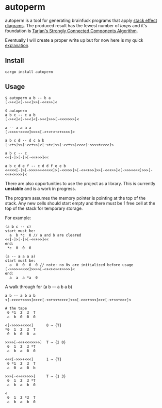 # autoperm

autoperm is a tool for generating brainfuck programs that apply [stack effect diagrams](https://en.wikipedia.org/wiki/Stack-oriented_programming#Stack_effect_diagrams). The produced result has the fewest number of _loops_ and it's foundation is [Tarjan's Strongly Connected Components Algorithm](https://en.wikipedia.org/wiki/Tarjan%27s_strongly_connected_components_algorithm). 

Eventually I will create a proper write up but for now here is my quick [explanation](./explanation.md).

## Install

```test
cargo install autoperm
```

## Usage

```bf
$ autoperm a b -- b a
[->+<]<[->+<]>>[-<<+>>]<

$ autoperm
a b c -- c a b
[->+<]<[->+<]<[->+<]>>>[-<<<+>>>]<

a -- a a a a
[->>>>+<<<<]>>>>[-<+<+<+<+>>>>]<

a b c d -- d c a b
[->+<]<<[->>+<<]>[-<+>]<<[->>+<<]>>>>[-<<<<+>>>>]<

a b c -- c
<<[-]>[-]>[-<<+>>]<<

a b c d e f -- c d d f e e b
<<<<<[-]>[->>>>>+<<<<<]>[-<<+>>]>[-<+<+>>]>>[-<<+>>]<[->>>+<<<]>>>[-<<+<+>>>]<

```

There are also opportunities to use the project as a library. This is currently **unstable** and is a work in progress.

The program assumes the memory pointer is pointing at the top of the stack. Any new cells should start empty and there must be 1 free cell at the top of the stack for temporary storage.

For example: 
```bf
(a b c -- c)
start must be:
  a  b *c  0 // a and b are cleared
<<[-]>[-]>[-<<+>>]<<
end:
 *c  0  0  0

(a -- a a a a)
start must be:
  a  0  0  0  0 // note: no 0s are initialized before usage
[->>>>+<<<<]>>>>[-<+<+<+<+>>>>]<
end:
  a  a  a *a  0
```

A walk through for (a b -- a b a b)

```bf
a b -- a b a b
<[->>>>+<<<<]>>>>[-<<+<<+>>>>]<<<[->>>+<<<]>>>[-<+<<+>>>]<

# the tape
 0 *1  2  3  T 
 a  b  0  0  0

<[->>>>+<<<<]      0 → {T}
*0  1  2  3  T 
 0  b  0  0  a

>>>>[-<<+<<+>>>>]  T → {2 0}
 0  1  2  3 *T 
 a  b  a  0  0

<<<[->>>+<<<]      1 → {T}
 0 *1  2  3  T 
 a  0  a  0  b

>>>[-<+<<+>>>]     T → {1 3}
 0  1  2  3 *T 
 a  b  a  b  0

< 
 0  1  2 *3  T 
 a  b  a  b  0
```

